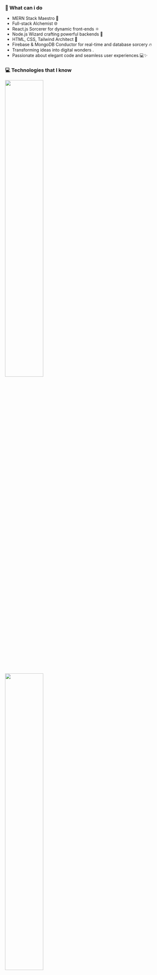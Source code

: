 ### 💼 What can i do
- MERN Stack Maestro 🧙
- Full-stack Alchemist 🌐 
- React.js Sorcerer for dynamic front-ends ⚛️
- Node.js Wizard crafting powerful backends 🚀 
- HTML, CSS, Tailwind Architect 🎨 
- Firebase & MongoDB Conductor for real-time and database sorcery 🔥
- Transforming ideas into digital wonders .
- Passionate about elegant code and seamless user experiences.💻✨ 
### 💻 Technologies that I know

  <a href="https://skillicons.dev">
    <img width="50%"  src="https://skillicons.dev/icons?i=html,css,react" />
    <img width="50%"  src="https://skillicons.dev/icons?i=firebase,nodejs,tailwind" />
  </a>
